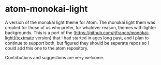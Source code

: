 atom-monokai-light
==================

A version of the monokai light theme for Atom. The monokai light them was created for those of us who prefer, for whatever reason, themes with lighter backgrounds. This is a port of the [https://github.com/rjfranco/monokai-light](textmate version) that I had started in ages long past, and I plan to continue to support both, but figured they should be seperate repos so I could add this one to the atom repository.

Contributions and suggestions are very welcome.
